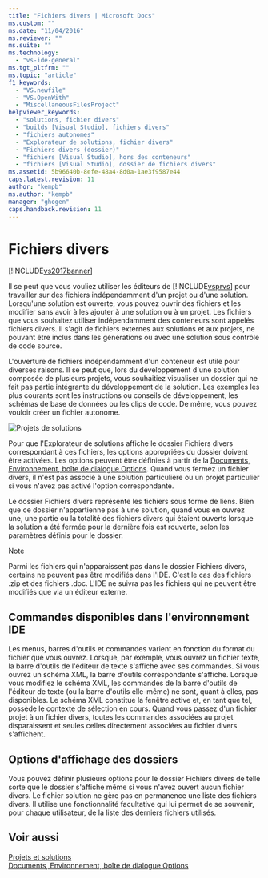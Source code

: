 ```yaml
---
title: "Fichiers divers | Microsoft Docs"
ms.custom: ""
ms.date: "11/04/2016"
ms.reviewer: ""
ms.suite: ""
ms.technology: 
  - "vs-ide-general"
ms.tgt_pltfrm: ""
ms.topic: "article"
f1_keywords: 
  - "VS.newfile"
  - "VS.OpenWith"
  - "MiscellaneousFilesProject"
helpviewer_keywords: 
  - "solutions, fichier divers"
  - "builds [Visual Studio], fichiers divers"
  - "fichiers autonomes"
  - "Explorateur de solutions, fichier divers"
  - "Fichiers divers (dossier)"
  - "fichiers [Visual Studio], hors des conteneurs"
  - "fichiers [Visual Studio], dossier de fichiers divers"
ms.assetid: 5b96640b-8efe-48a4-8d0a-1ae3f9587e44
caps.latest.revision: 11
author: "kempb"
ms.author: "kempb"
manager: "ghogen"
caps.handback.revision: 11
---
```

# Fichiers divers
[!INCLUDE[vs2017banner](../../code-quality/includes/vs2017banner.md)]

Il se peut que vous vouliez utiliser les éditeurs de [!INCLUDE[vsprvs](../../code-quality/includes/vsprvs_md.md)] pour travailler sur des fichiers indépendamment d'un projet ou d'une solution.  Lorsqu'une solution est ouverte, vous pouvez ouvrir des fichiers et les modifier sans avoir à les ajouter à une solution ou à un projet.  Les fichiers que vous souhaitez utiliser indépendamment des conteneurs sont appelés fichiers divers.  Il s'agit de fichiers externes aux solutions et aux projets, ne pouvant être inclus dans les générations ou avec une solution sous contrôle de code source.  
  
 L'ouverture de fichiers indépendamment d'un conteneur est utile pour diverses raisons.  Il se peut que, lors du développement d'une solution composée de plusieurs projets, vous souhaitiez visualiser un dossier qui ne fait pas partie intégrante du développement de la solution.  Les exemples les plus courants sont les instructions ou conseils de développement, les schémas de base de données ou les clips de code.  De même, vous pouvez vouloir créer un fichier autonome.  
  
 ![Projets de solutions](~/docs/ide/reference/media/projects_solutions_misc.gif "Projects\_Solutions\_Misc")  
  
 Pour que l'Explorateur de solutions affiche le dossier Fichiers divers correspondant à ces fichiers, les options appropriées du dossier doivent être activées.  Les options peuvent être définies à partir de la [Documents, Environnement, boîte de dialogue Options](../../ide/reference/documents-environment-options-dialog-box.md).  Quand vous fermez un fichier divers, il n'est pas associé à une solution particulière ou un projet particulier si vous n'avez pas activé l'option correspondante.  
  
 Le dossier Fichiers divers représente les fichiers sous forme de liens.  Bien que ce dossier n'appartienne pas à une solution, quand vous en ouvrez une, une partie ou la totalité des fichiers divers qui étaient ouverts lorsque la solution a été fermée pour la dernière fois est rouverte, selon les paramètres définis pour le dossier.  
  
> [!NOTE]
>  Parmi les fichiers qui n'apparaissent pas dans le dossier Fichiers divers, certains ne peuvent pas être modifiés dans l'IDE. C'est le cas des fichiers .zip et des fichiers .doc.  L'IDE ne suivra pas les fichiers qui ne peuvent être modifiés que via un éditeur externe.  
  
## Commandes disponibles dans l'environnement IDE  
 Les menus, barres d'outils et commandes varient en fonction du format du fichier que vous ouvrez.  Lorsque, par exemple, vous ouvrez un fichier texte, la barre d'outils de l'éditeur de texte s'affiche avec ses commandes.  Si vous ouvrez un schéma XML, la barre d'outils correspondante s'affiche.  Lorsque vous modifiez le schéma XML, les commandes de la barre d'outils de l'éditeur de texte \(ou la barre d'outils elle\-même\) ne sont, quant à elles, pas disponibles.  Le schéma XML constitue la fenêtre active et, en tant que tel, possède le contexte de sélection en cours.  Quand vous passez d'un fichier projet à un fichier divers, toutes les commandes associées au projet disparaissent et seules celles directement associées au fichier divers s'affichent.  
  
## Options d'affichage des dossiers  
 Vous pouvez définir plusieurs options pour le dossier Fichiers divers de telle sorte que le dossier s'affiche même si vous n'avez ouvert aucun fichier divers.  Le fichier solution ne gère pas en permanence une liste des fichiers divers.  Il utilise une fonctionnalité facultative qui lui permet de se souvenir, pour chaque utilisateur, de la liste des derniers fichiers utilisés.  
  
## Voir aussi  
 [Projets et solutions](../../ide/solutions-and-projects-in-visual-studio.md)   
 [Documents, Environnement, boîte de dialogue Options](../../ide/reference/documents-environment-options-dialog-box.md)